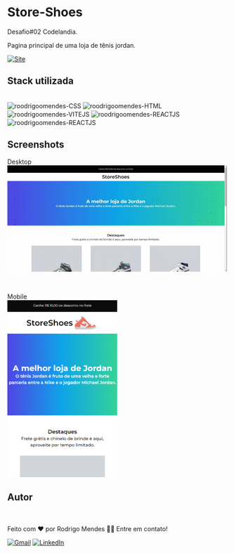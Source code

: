 # Store-Shoes
Desafio#02 Codelandia.

Pagina principal de uma loja de tênis jordan.

<a link href="https://store-shoes.vercel.app/" target="_blank">![Site](https://shields.io/badge/acessar-Site-green?&style=for-the-badge)</a>


## Stack utilizada
<div style="display: inline_block"><br>
  <img align="center" alt="roodrigoomendes-CSS" height="30" width="40" src="https://cdn.jsdelivr.net/gh/devicons/devicon/icons/css3/css3-original.svg">
  <img align="center" alt="roodrigoomendes-HTML" height="30" width="40" src="https://cdn.jsdelivr.net/gh/devicons/devicon/icons/html5/html5-original.svg">
  <img align="center" alt="roodrigoomendes-VITEJS" height="30" width="40" src="https://vitejs.dev/logo.svg">
  <img align="center" alt="roodrigoomendes-REACTJS" height="30" width="40" src="https://www.svgrepo.com/show/303157/react-logo.svg">
  <img align="center" alt="roodrigoomendes-REACTJS" height="30" width="40" src="https://images.tute.io/tute/topic/tailwind-css.png">

  
</div>

## Screenshots

Desktop
<br>
<img  alt="desktop" src="https://raw.githubusercontent.com/roodrigoomendes/Store-Shoes/master/store-shoes/src/img/shoes.gif">


<br>


Mobile
<br>
<img  alt="mobile" width="250" src="https://raw.githubusercontent.com/roodrigoomendes/Store-Shoes/master/store-shoes/src/img/shoes_mobile.png">



## Autor

<img style="border-radius: 50%;" src="https://github.com/roodrigoomendes.png" width="100px" alt=""/><br>
<br />
Feito com ❤️ por Rodrigo Mendes 👋🏽 Entre em contato!
<br/>


 <a href="mailto:roodrigoomendessilva@gmail.com">![Gmail](https://img.shields.io/badge/Gmail-D14836?style=for-the-badge&logo=gmail&logoColor=white)</a>
 <a href="https://www.linkedin.com/in/rodrigomendes-/" target="_blank">![LinkedIn](https://img.shields.io/badge/linkedin-%230077B5.svg?style=for-the-badge&logo=linkedin&logoColor=white)</a> 

